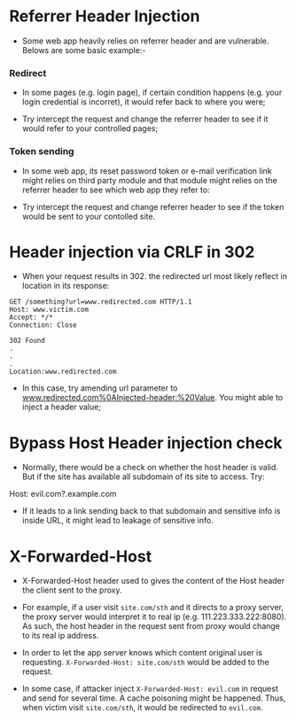 # Referrer Header Injection

- Some web app heavily relies on referrer header and are vulnerable. Belows are some basic example:-

### Redirect

- In some pages (e.g. login page), if certain condition happens (e.g. your login credential is incorret), it would refer back to where you were;

- Try intercept the request and change the referrer header to see if it would refer to your controlled pages;

### Token sending

- In some web app, its reset password token or e-mail verification link might relies on third party module and that module might relies on the referrer header to see which web app they refer to:

- Try intercept the request and change referrer header to see if the token would be sent to your contolled site.

# Header injection via CRLF in 302

- When your request results in 302. the redirected url most likely reflect in location in its response:

```
GET /something?url=www.redirected.com HTTP/1.1
Host: www.victim.com
Accept: */*
Connection: Close
```
```
302 Found
.
.
.
Location:www.redirected.com
```
- In this case, try amending url parameter to www.redirected.com%0AInjected-header:%20Value. You might able to inject a header value;

# Bypass Host Header injection check

- Normally, there would be a check on whether the host header is valid. But if the site has available all subdomain of its site to access. Try:

Host: evil.com?.example.com

- If it leads to a link sending back to that subdomain and sensitive info is inside URL, it might lead to leakage of sensitive info. 

# X-Forwarded-Host

- X-Forwarded-Host header used to gives the content of the Host header the client sent to the proxy. 

- For example, if a user visit ```site.com/sth``` and it directs to a proxy server, the proxy server would interpret it to real ip (e.g. 111.223.333.222:8080). As such, the host header in the request sent from proxy would change to its real ip address. 

- In order to let the app server knows which content original user is requesting. ```X-Forwarded-Host: site.com/sth``` would be added to the request.

- In some case, if attacker inject ```X-Forwarded-Host: evil.com``` in request and send for several time. A cache poisoning might be happened. Thus, when victim visit ```site.com/sth```, it would be redirected to ```evil.com```.
